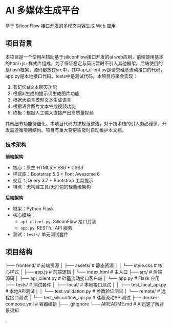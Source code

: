 # AI 多媒体生成平台

基于 SiliconFlow 接口开发的多模态内容生成 Web 应用

## 项目背景

本项目是一个使用AI辅助基于siliconFlow接口开发的ai web应用，前端使用基本的html+js+样式库组成，为了保证稳定与简洁暂时不引入其他框架。后端使用的是flash框架，源码都放在src中，其中api_client.py是请求硅基流动接口的代码，app.py是本地接口代码。tests中是测试代码。本项目将来会实现：

1. 有记忆ai文本聊天功能
2. 根据ai生成的提示词生成图片功能
3. 根据大语言模型文本生成语言
4. 根据语言图片文本生成视频功能
5. 终极：根据人工输入直接产出高质量视频

其他细节功能待细化。本项目代码力求规范整洁，对于技术栈的引入务必谨慎，开发需遵循项目结构。项目有重大变更需及时自动维护本文档。

### 技术架构

**前端架构**  
- 核心：原生 HTML5 + ES6 + CSS3  
- 样式库：Bootstrap 5.3 + Font Awesome 6  
- 交互：jQuery 3.7 + Bootstrap 工具提示  
- 特点：无构建工具/无打包的轻量级架构  

**后端架构**  
- 框架：Python Flask  
- 核心模块：  
  - `api_client.py`: SiliconFlow 接口封装  
  - `app.py`: RESTful API 服务  
- 测试：`tests/` 单元测试套件  

## 项目结构

├── frontend/ # 前端资源
│ ├── assets/ # 静态资源
│ │ └── style.css # 核心样式
│ ├── app.js # 前端逻辑
│ └── index.html # 主入口
├── src/ # 后端源码
│ ├── api_client.py # 硅基流动接口客户端
│ └── app.py # Flask 应用
├── tests/ # 测试套件
│ ├── local/ # 本地接口测试
│ │ ├── test_local_api.py # 本地API测试
│ │ └── test_validation.py # 参数验证测试
│ └── remote/ # 远程接口测试
│   └── test_siliconflow_api.py # 硅基流动API测试
├── docker-compose.yml # 容器编排
├── .gitignore
└── AIREADME.md # AI迅速了解背景须知

.
